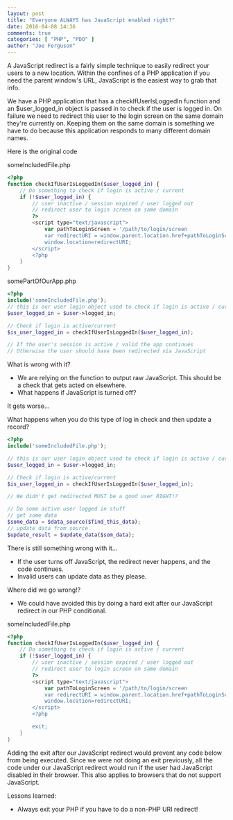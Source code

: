```yaml
---
layout: post
title: "Everyone ALWAYS has JavaScript enabled right?"
date: 2016-04-08 14:36
comments: true
categories: [ "PHP", "PDO" ]
author: "Joe Ferguson"
---
```


A JavaScript redirect is a fairly simple technique to easily redirect your users to a new location. Within the confines of a PHP application if you need the parent window's URL, JavaScript is the easiest way to grab that info.


We have a PHP application that has a checkIfUserIsLoggedIn function and an $user_logged_in object is passed in to check if the user is logged in. On failure we need to redirect this user to the login screen on the same domain they're currently on. Keeping them on the same domain is something we have to do because this application responds to many different domain names.

Here is the original code

someIncludedFile.php
``` php
<?php
function checkIfUserIsLoggedIn($user_logged_in) {
	// Do something to check if login is active / current
	if (!$user_logged_in) {
	    // user inactive / session expired / user logged out
	    // redirect user to login screen on same domain
        ?>
        <script type="text/javascript">
            var pathToLoginScreen = '/path/to/login/screen
            var redirectURI = window.parent.location.href+pathToLoginScreen;
            window.location=redirectURI;
        </script>
        <?php
	}
}
```

somePartOfOurApp.php
``` php
<?php
include('someIncludedFile.php');
// this is our user login object used to check if login is active / current
$user_logged_in = $user->logged_in;

// Check if login is active/current
$is_user_logged_in = checkIfUserIsLoggedIn($user_logged_in);

// If the user's session is active / valid the app continues
// Otherwise the user should have been redirected via JavaScript
```

What is wrong with it?

* We are relying on the function to output raw JavaScript. This should be a check that gets acted on elsewhere.
* What happens if JavaScript is turned off?

It gets worse...

What happens when you do this type of log in check and then update a record?

``` php
<?php
include('someIncludedFile.php');

// this is our user login object used to check if login is active / current
$user_logged_in = $user->logged_in;

// Check if login is active/current
$is_user_logged_in = checkIfUserIsLoggedIn($user_logged_in);

// We didn't get redirected MUST be a good user RIGHT!?

// Do some active user logged in stuff
// get some data
$some_data = $data_source($find_this_data);
// update data from source
$update_result = $update_data($som_data);
```

There is still something wrong with it...

* If the user turns off JavaScript, the redirect never happens, and the code continues.
* Invalid users can update data as they please.

Where did we go wrong!?

* We could have avoided this by doing a hard exit after our JavaScript redirect in our PHP conditional.

someIncludedFile.php
``` php
<?php
function checkIfUserIsLoggedIn($user_logged_in) {
	// Do something to check if login is active / current
	if (!$user_logged_in) {
	    // user inactive / session expired / user logged out
	    // redirect user to login screen on same domain
        ?>
        <script type="text/javascript">
            var pathToLoginScreen = '/path/to/login/screen
            var redirectURI = window.parent.location.href+pathToLoginScreen;
            window.location=redirectURI;
        </script>
        <?php

        exit;
	}
}
```

Adding the exit after our JavaScript redirect would prevent any code below from being executed. Since we were not doing an exit previously, all the code under our JavaScript redirect would run if the user had JavaScript disabled in their browser. This also applies to browsers that do not support JavaScript.

Lessons learned: 

* Always exit your PHP if you have to do a non-PHP URI redirect!